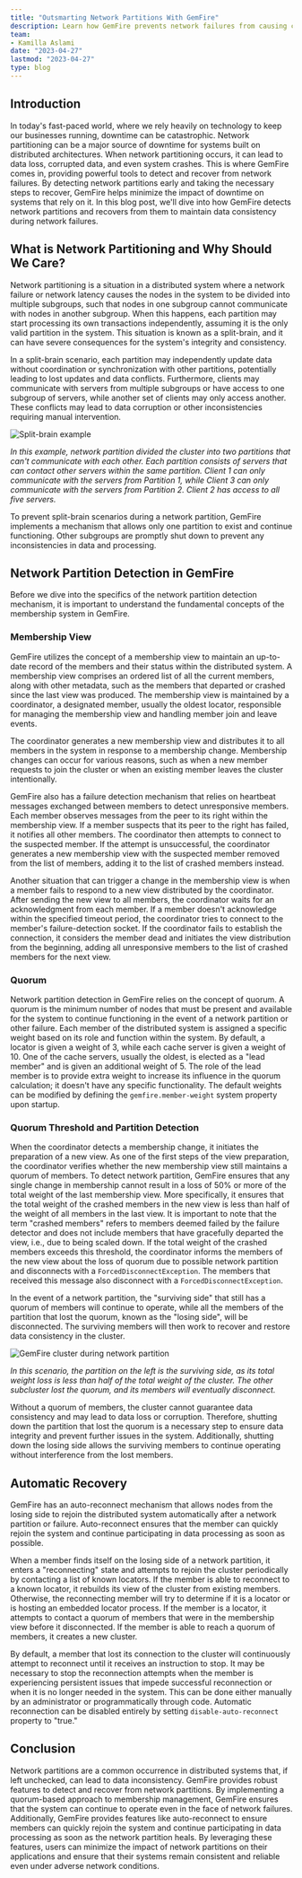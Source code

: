 ```yaml
---
title: "Outsmarting Network Partitions With GemFire"
description: Learn how GemFire prevents network failures from causing catastrophic downtime and data loss with its network partition detection and recovery mechanisms.
team:
- Kamilla Aslami
date: "2023-04-27"
lastmod: "2023-04-27"
type: blog
---
```


## Introduction

In today's fast-paced world, where we rely heavily on technology to keep our businesses running, downtime can be catastrophic. Network partitioning can be a major source of downtime for systems built on distributed architectures. When network partitioning occurs, it can lead to data loss, corrupted data, and even system crashes. This is where GemFire comes in, providing powerful tools to detect and recover from network failures. By detecting network partitions early and taking the necessary steps to recover, GemFire helps minimize the impact of downtime on systems that rely on it. In this blog post, we'll dive into how GemFire detects network partitions and recovers from them to maintain data consistency during network failures.

## What is Network Partitioning and Why Should We Care?

Network partitioning is a situation in a distributed system where a network failure or network latency causes the nodes in the system to be divided into multiple subgroups, such that nodes in one subgroup cannot communicate with nodes in another subgroup. When this happens, each partition may start processing its own transactions independently, assuming it is the only valid partition in the system. This situation is known as a split-brain, and it can have severe consequences for the system's integrity and consistency.

In a split-brain scenario, each partition may independently update data without coordination or synchronization with other partitions, potentially leading to lost updates and data conflicts. Furthermore, clients may communicate with servers from multiple subgroups or have access to one subgroup of servers, while another set of clients may only access another. These conflicts may lead to data corruption or other inconsistencies requiring manual intervention.



![Split-brain example](images/split-brain-example.jpg)

*In this example, network partition divided the cluster into two partitions that can't communicate with each other. Each partition consists of servers that can contact other servers within the same partition. Client 1 can only communicate with the servers from Partition 1, while Client 3 can only communicate with the servers from Partition 2. Client 2 has access to all five servers.*


To prevent split-brain scenarios during a network partition, GemFire implements a mechanism that allows only one partition to exist and continue functioning. Other subgroups are promptly shut down to prevent any inconsistencies in data and processing.

## Network Partition Detection in GemFire

Before we dive into the specifics of the network partition detection mechanism, it is important to understand the fundamental concepts of the membership system in GemFire.

### Membership View

GemFire utilizes the concept of a membership view to maintain an up-to-date record of the members and their status within the distributed system. A membership view comprises an ordered list of all the current members, along with other metadata, such as the members that departed or crashed since the last view was produced. The membership view is maintained by a coordinator, a designated member, usually the oldest locator, responsible for managing the membership view and handling member join and leave events.

The coordinator generates a new membership view and distributes it to all members in the system in response to a membership change. Membership changes can occur for various reasons, such as when a new member requests to join the cluster or when an existing member leaves the cluster intentionally.

GemFire also has a failure detection mechanism that relies on heartbeat messages exchanged between members to detect unresponsive members. Each member observes messages from the peer to its right within the membership view. If a member suspects that its peer to the right has failed, it notifies all other members. The coordinator then attempts to connect to the suspected member. If the attempt is unsuccessful, the coordinator generates a new membership view with the suspected member removed from the list of members, adding it to the list of crashed members instead.

Another situation that can trigger a change in the membership view is when a member fails to respond to a new view distributed by the coordinator. After sending the new view to all members, the coordinator waits for an acknowledgment from each member. If a member doesn't acknowledge within the specified timeout period, the coordinator tries to connect to the member's failure-detection socket. If the coordinator fails to establish the connection, it considers the member dead and initiates the view distribution from the beginning, adding all unresponsive members to the list of crashed members for the next view.

### Quorum

Network partition detection in GemFire relies on the concept of quorum. A quorum is the minimum number of nodes that must be present and available for the system to continue functioning in the event of a network partition or other failure. Each member of the distributed system is assigned a specific weight based on its role and function within the system. By default, a locator is given a weight of 3, while each cache server is given a weight of 10. One of the cache servers, usually the oldest, is elected as a "lead member" and is given an additional weight of 5. The role of the lead member is to provide extra weight to increase its influence in the quorum calculation; it doesn't have any specific functionality. The default weights can be modified by defining the `gemfire.member-weight` system property upon startup.

### Quorum Threshold and Partition Detection


When the coordinator detects a membership change, it initiates the preparation of a new view. As one of the first steps of the view preparation, the coordinator verifies whether the new membership view still maintains a quorum of members. To detect network partition, GemFire ensures that any single change in membership cannot result in a loss of 50% or more of the total weight of the last membership view. More specifically, it ensures that the total weight of the crashed members in the new view is less than half of the weight of all members in the last view. It is important to note that the term "crashed members" refers to members deemed failed by the failure detector and does not include members that have gracefully departed the view, i.e., due to being scaled down. If the total weight of the crashed members exceeds this threshold, the coordinator informs the members of the new view about the loss of quorum due to possible network partition and disconnects with a `ForcedDisconnectException`. The members that received this message also disconnect with a `ForcedDisconnectException`.

In the event of a network partition, the "surviving side" that still has a quorum of members will continue to operate, while all the members of the partition that lost the quorum, known as the "losing side", will be disconnected. The surviving members will then work to recover and restore data consistency in the cluster.

![GemFire cluster during network partition](images/gemfire-network-partition.jpg)

*In this scenario, the partition on the left is the surviving side, as its total weight loss is less than half of the total weight of the cluster. The other subcluster lost the quorum, and its members will eventually disconnect.*

Without a quorum of members, the cluster cannot guarantee data consistency and may lead to data loss or corruption. Therefore, shutting down the partition that lost the quorum is a necessary step to ensure data integrity and prevent further issues in the system. Additionally, shutting down the losing side allows the surviving members to continue operating without interference from the lost members.

## Automatic Recovery

GemFire has an auto-reconnect mechanism that allows nodes from the losing side to rejoin the distributed system automatically after a network partition or failure. Auto-reconnect ensures that the member can quickly rejoin the system and continue participating in data processing as soon as possible.

When a member finds itself on the losing side of a network partition, it enters a "reconnecting" state and attempts to rejoin the cluster periodically by contacting a list of known locators. If the member is able to reconnect to a known locator, it rebuilds its view of the cluster from existing members. Otherwise, the reconnecting member will try to determine if it is a locator or is hosting an embedded locator process. If the member is a locator, it attempts to contact a quorum of members that were in the membership view before it disconnected. If the member is able to reach a quorum of members, it creates a new cluster.

By default, a member that lost its connection to the cluster will continuously attempt to reconnect until it receives an instruction to stop. It may be necessary to stop the reconnection attempts when the member is experiencing persistent issues that impede successful reconnection or when it is no longer needed in the system. This can be done either manually by an administrator or programmatically through code. Automatic reconnection can be disabled entirely by setting `disable-auto-reconnect` property to "true."

## Conclusion

Network partitions are a common occurrence in distributed systems that, if left unchecked, can lead to data inconsistency. GemFire provides robust features to detect and recover from network partitions. By implementing a quorum-based approach to membership management, GemFire ensures that the system can continue to operate even in the face of network failures. Additionally, GemFire provides features like auto-reconnect to ensure members can quickly rejoin the system and continue participating in data processing as soon as the network partition heals. By leveraging these features, users can minimize the impact of network partitions on their applications and ensure that their systems remain consistent and reliable even under adverse network conditions.
